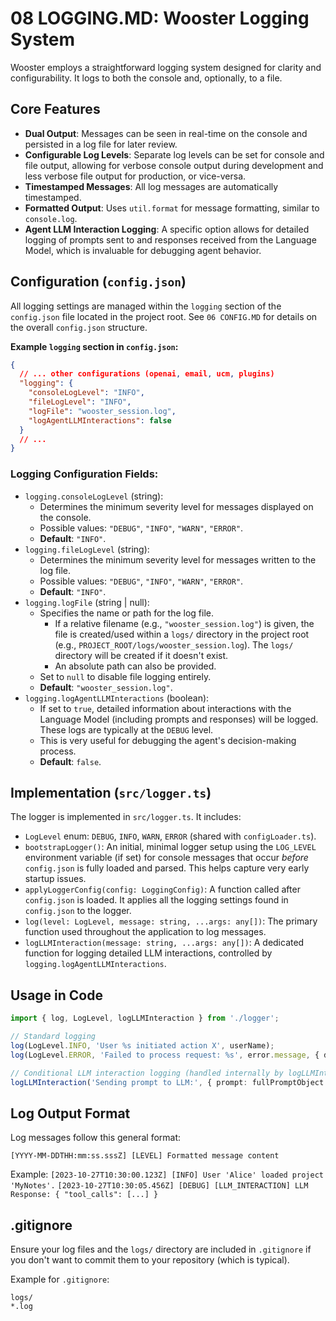 # 08 LOGGING.MD: Wooster Logging System

Wooster employs a straightforward logging system designed for clarity and configurability. It logs to both the console and, optionally, to a file.

## Core Features

*   **Dual Output**: Messages can be seen in real-time on the console and persisted in a log file for later review.
*   **Configurable Log Levels**: Separate log levels can be set for console and file output, allowing for verbose console output during development and less verbose file output for production, or vice-versa.
*   **Timestamped Messages**: All log messages are automatically timestamped.
*   **Formatted Output**: Uses `util.format` for message formatting, similar to `console.log`.
*   **Agent LLM Interaction Logging**: A specific option allows for detailed logging of prompts sent to and responses received from the Language Model, which is invaluable for debugging agent behavior.

## Configuration (`config.json`)

All logging settings are managed within the `logging` section of the `config.json` file located in the project root. See `06 CONFIG.MD` for details on the overall `config.json` structure.

**Example `logging` section in `config.json`:**

```json
{
  // ... other configurations (openai, email, ucm, plugins)
  "logging": {
    "consoleLogLevel": "INFO",
    "fileLogLevel": "INFO",
    "logFile": "wooster_session.log",
    "logAgentLLMInteractions": false
  }
  // ...
}
```

### Logging Configuration Fields:

-   `logging.consoleLogLevel` (string):
    -   Determines the minimum severity level for messages displayed on the console.
    -   Possible values: `"DEBUG"`, `"INFO"`, `"WARN"`, `"ERROR"`.
    -   **Default**: `"INFO"`.
-   `logging.fileLogLevel` (string):
    -   Determines the minimum severity level for messages written to the log file.
    -   Possible values: `"DEBUG"`, `"INFO"`, `"WARN"`, `"ERROR"`.
    -   **Default**: `"INFO"`.
-   `logging.logFile` (string | null):
    -   Specifies the name or path for the log file.
        -   If a relative filename (e.g., `"wooster_session.log"`) is given, the file is created/used within a `logs/` directory in the project root (e.g., `PROJECT_ROOT/logs/wooster_session.log`). The `logs/` directory will be created if it doesn't exist.
        -   An absolute path can also be provided.
    -   Set to `null` to disable file logging entirely.
    -   **Default**: `"wooster_session.log"`.
-   `logging.logAgentLLMInteractions` (boolean):
    -   If set to `true`, detailed information about interactions with the Language Model (including prompts and responses) will be logged. These logs are typically at the `DEBUG` level.
    -   This is very useful for debugging the agent's decision-making process.
    -   **Default**: `false`.

## Implementation (`src/logger.ts`)

The logger is implemented in `src/logger.ts`. It includes:

*   `LogLevel` enum: `DEBUG`, `INFO`, `WARN`, `ERROR` (shared with `configLoader.ts`).
*   `bootstrapLogger()`: An initial, minimal logger setup using the `LOG_LEVEL` environment variable (if set) for console messages that occur *before* `config.json` is fully loaded and parsed. This helps capture very early startup issues.
*   `applyLoggerConfig(config: LoggingConfig)`: A function called after `config.json` is loaded. It applies all the logging settings found in `config.json` to the logger.
*   `log(level: LogLevel, message: string, ...args: any[])`: The primary function used throughout the application to log messages.
*   `logLLMInteraction(message: string, ...args: any[])`: A dedicated function for logging detailed LLM interactions, controlled by `logging.logAgentLLMInteractions`.

## Usage in Code

```typescript
import { log, LogLevel, logLLMInteraction } from './logger';

// Standard logging
log(LogLevel.INFO, 'User %s initiated action X', userName);
log(LogLevel.ERROR, 'Failed to process request: %s', error.message, { details: error.stack });

// Conditional LLM interaction logging (handled internally by logLLMInteraction based on config)
logLLMInteraction('Sending prompt to LLM:', { prompt: fullPromptObject });
```

## Log Output Format

Log messages follow this general format:

`[YYYY-MM-DDTHH:mm:ss.sssZ] [LEVEL] Formatted message content`

Example:
`[2023-10-27T10:30:00.123Z] [INFO] User 'Alice' loaded project 'MyNotes'.`
`[2023-10-27T10:30:05.456Z] [DEBUG] [LLM_INTERACTION] LLM Response: { "tool_calls": [...] }`

## .gitignore

Ensure your log files and the `logs/` directory are included in `.gitignore` if you don't want to commit them to your repository (which is typical).

Example for `.gitignore`:
```
logs/
*.log
``` 